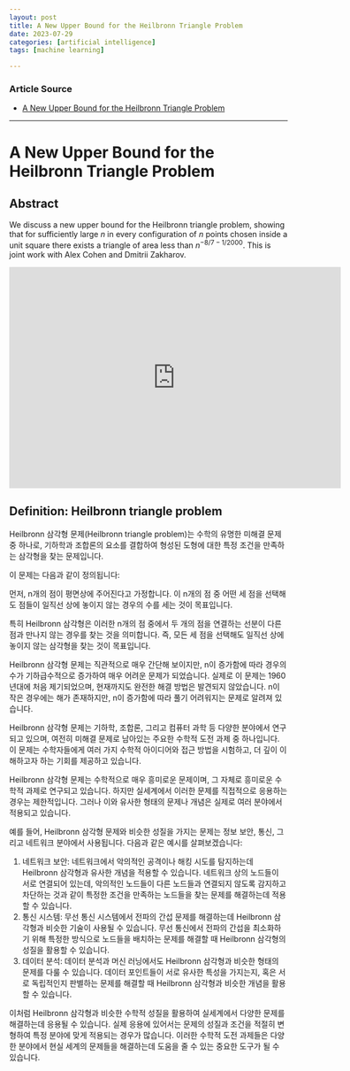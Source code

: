 ```yaml
---
layout: post
title: A New Upper Bound for the Heilbronn Triangle Problem
date: 2023-07-29
categories: [artificial intelligence]
tags: [machine learning]

---
```


### Article Source

* [A New Upper Bound for the Heilbronn Triangle Problem](https://www.youtube.com/watch?v=mkI7EPD1vp8)

---

# A New Upper Bound for the Heilbronn Triangle Problem


## Abstract


We discuss a new upper bound for the Heilbronn triangle problem, showing that for sufficiently
large $n$ in every configuration of $n$ points chosen inside a unit square there exists a triangle
of area less than $n^{-8/7-1/2000}$. This is joint work with Alex Cohen and Dmitrii Zakharov.

<iframe width="600" height="400" src="https://www.youtube.com/embed/Py0RunoF7Hk" title="YouTube video player" frameborder="0" allow="accelerometer; autoplay; clipboard-write; encrypted-media; gyroscope; picture-in-picture; web-share" allowfullscreen></iframe>


## Definition: Heilbronn triangle problem

Heilbronn 삼각형 문제(Heilbronn triangle problem)는 수학의 유명한 미해결 문제 중 하나로, 기하학과 조합론의 요소를 결합하여 형성된 도형에 대한 특정 조건을 만족하는 삼각형을 찾는 문제입니다.

이 문제는 다음과 같이 정의됩니다:

먼저, n개의 점이 평면상에 주어진다고 가정합니다. 이 n개의 점 중 어떤 세 점을 선택해도 점들이 일직선 상에 놓이지 않는 경우의 수를 세는 것이 목표입니다.

특히 Heilbronn 삼각형은 이러한 n개의 점 중에서 두 개의 점을 연결하는 선분이 다른 점과 만나지 않는 경우를 찾는 것을 의미합니다. 즉, 모든 세 점을 선택해도 일직선 상에 놓이지 않는 삼각형을 찾는 것이 목표입니다.

Heilbronn 삼각형 문제는 직관적으로 매우 간단해 보이지만, n이 증가함에 따라 경우의 수가 기하급수적으로 증가하여 매우 어려운 문제가 되었습니다. 실제로 이 문제는 1960년대에 처음 제기되었으며, 현재까지도 완전한 해결 방법은 발견되지 않았습니다. n이 작은 경우에는 해가 존재하지만, n이 증가함에 따라 풀기 어려워지는 문제로 알려져 있습니다.

Heilbronn 삼각형 문제는 기하학, 조합론, 그리고 컴퓨터 과학 등 다양한 분야에서 연구되고 있으며, 여전히 미해결 문제로 남아있는 주요한 수학적 도전 과제 중 하나입니다. 이 문제는 수학자들에게 여러 가지 수학적 아이디어와 접근 방법을 시험하고, 더 깊이 이해하고자 하는 기회를 제공하고 있습니다.

Heilbronn 삼각형 문제는 수학적으로 매우 흥미로운 문제이며, 그 자체로 흥미로운 수학적 과제로 연구되고 있습니다. 하지만 실세계에서 이러한 문제를 직접적으로 응용하는 경우는 제한적입니다. 그러나 이와 유사한 형태의 문제나 개념은 실제로 여러 분야에서 적용되고 있습니다.

예를 들어, Heilbronn 삼각형 문제와 비슷한 성질을 가지는 문제는 정보 보안, 통신, 그리고 네트워크 분야에서 사용됩니다. 다음과 같은 예시를 살펴보겠습니다:

1. 네트워크 보안: 네트워크에서 악의적인 공격이나 해킹 시도를 탐지하는데 Heilbronn 삼각형과 유사한 개념을 적용할 수 있습니다. 네트워크 상의 노드들이 서로 연결되어 있는데, 악의적인 노드들이 다른 노드들과 연결되지 않도록 감지하고 차단하는 것과 같이 특정한 조건을 만족하는 노드들을 찾는 문제를 해결하는데 적용할 수 있습니다.
2. 통신 시스템: 무선 통신 시스템에서 전파의 간섭 문제를 해결하는데 Heilbronn 삼각형과 비슷한 기술이 사용될 수 있습니다. 무선 통신에서 전파의 간섭을 최소화하기 위해 특정한 방식으로 노드들을 배치하는 문제를 해결할 때 Heilbronn 삼각형의 성질을 활용할 수 있습니다.
3. 데이터 분석: 데이터 분석과 머신 러닝에서도 Heilbronn 삼각형과 비슷한 형태의 문제를 다룰 수 있습니다. 데이터 포인트들이 서로 유사한 특성을 가지는지, 혹은 서로 독립적인지 판별하는 문제를 해결할 때 Heilbronn 삼각형과 비슷한 개념을 활용할 수 있습니다.

이처럼 Heilbronn 삼각형과 비슷한 수학적 성질을 활용하여 실세계에서 다양한 문제를 해결하는데 응용될 수 있습니다. 실제 응용에 있어서는 문제의 성질과 조건을 적절히 변형하여 특정 분야에 맞게 적용되는 경우가 많습니다. 이러한 수학적 도전 과제들은 다양한 분야에서 현실 세계의 문제들을 해결하는데 도움을 줄 수 있는 중요한 도구가 될 수 있습니다.